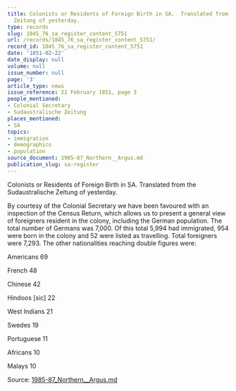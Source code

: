 ```yaml
---
title: Colonists or Residents of Foreign Birth in SA.  Translated from the Sudaustralische
  Zeitung of yesterday.
type: records
slug: 1845_76_sa_register_content_5751
url: /records/1845_76_sa_register_content_5751/
record_id: 1845_76_sa_register_content_5751
date: '1851-02-22'
date_display: null
volume: null
issue_number: null
page: '3'
article_type: news
issue_reference: 22 February 1851, page 3
people_mentioned:
- Colonial Secretary
- Sudaustralische Zeitung
places_mentioned:
- SA
topics:
- immigration
- demographics
- population
source_document: 1985-87_Northern__Argus.md
publication_slug: sa-register
---
```


Colonists or Residents of Foreign Birth in SA.  Translated from the Sudaustralische Zeitung of yesterday.

By courtesy of the Colonial Secretary we have been favoured with an inspection of the Census Return, which allows us to present a general view of foreigners resident in the colony, including the German population.  The total number of Germans was 7,000.  Of this total 5,994 had immigrated, 954 were born in the colony and 52 were listed as travelling.    Total foreigners were 7,293.  The other nationalities reaching double figures were:

Americans	69

French	 48

Chinese	42

Hindoos [sic] 	22

West Indians	21

Swedes	19

Portuguese	11

Africans	10

Malays	10

Source: [1985-87_Northern__Argus.md](/downloads/markdown/1985-87_Northern__Argus.md)
